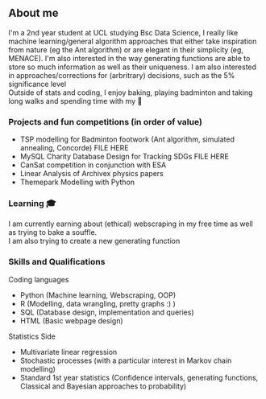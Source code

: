 ## About me

I'm a 2nd year student at UCL studying Bsc Data Science, I really like machine learning/general algorithm approaches that either take inspiration from nature (eg the Ant algorithm) or are elegant in their simplicity (eg, MENACE). I'm also interested in the way generating functions are able to store so much information as well as their uniqueness. I am also interested in approaches/corrections for (arbritrary) decisions, such as the 5% significance level\
Outside of stats and coding, I enjoy baking, playing badminton and taking long walks and spending time with my 🐐

### Projects and fun competitions (in order of value)
- TSP modelling for Badminton footwork (Ant algorithm, simulated annealing, Concorde) FILE HERE
- MySQL Charity Database Design for Tracking SDGs FILE HERE
- CanSat competition in conjunction with ESA
- Linear Analysis of Archivex physics papers
- Themepark Modelling with Python

### Learning 🎓
I am currently earning about (ethical) webscraping in my free time as well as trying to bake a souffle.\
I am also trying to create a new generating function

### Skills and Qualifications

Coding languages
- Python (Machine learning, Webscraping, OOP)
- R (Modelling, data wrangling, pretty graphs :) )
- SQL (Database design, implementation and queries)
- HTML (Basic webpage design)

Statistics Side
- Multivariate linear regression 
- Stochastic processes (with a particular interest in Markov chain modelling)
- Standard 1st year statistics (Confidence intervals, generating functions, Classical and Bayesian approaches to probability)
